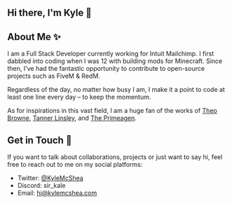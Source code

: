 ## Hi there, I'm Kyle 👋

## About Me ✨
I am a Full Stack Developer currently working for Intuit Mailchimp. I first dabbled into coding when I was 12 with building mods for Minecraft. Since then, I've had the fantastic opportunity to contribute to open-source projects such as FiveM & RedM.

Regardless of the day, no matter how busy I am, I make it a point to code at least one line every day – to keep the momentum.

As for inspirations in this vast field, I am a huge fan of the works of [Theo Browne](https://github.com/t3dotgg), [Tanner Linsley](https://github.com/tannerlinsley), and [The Primeagen](https://github.com/ThePrimeagen).

## Get in Touch 📩
If you want to talk about collaborations, projects or just want to say hi, feel free to reach out to me on my social platforms:

- Twitter: [@KyleMcShea](https://twitter.com/KyleMcShea)
- Discord: sir_kale
- Email: [hi@kylemcshea.com](mailto:hi@kylemcshea.com)
